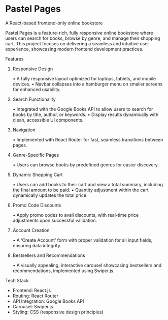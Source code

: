 <h1>Pastel Pages</h1>

A React-based frontend-only online bookstore

Pastel Pages is a feature-rich, fully responsive online bookstore where users can search for books, browse by genre, and manage their shopping cart. This project focuses on delivering a seamless and intuitive user experience, showcasing modern frontend development practices.

Features

1. Responsive Design

	•	A fully responsive layout optimized for laptops, tablets, and mobile devices.
	•	Navbar collapses into a hamburger menu on smaller screens for enhanced usability.

2. Search Functionality

	•	Integrated with the Google Books API to allow users to search for books by title, author, or keywords.
	•	Display results dynamically with clean, accessible UI components.

3. Navigation

	•	Implemented with React Router for fast, seamless transitions between pages.

4. Genre-Specific Pages

	•	Users can browse books by predefined genres for easier discovery.

5. Dynamic Shopping Cart

	•	Users can add books to their cart and view a total summary, including the final amount to be paid.
	•	Quantity adjustment within the cart dynamically updates the total price.

6. Promo Code Discounts

	•	Apply promo codes to avail discounts, with real-time price adjustments upon successful validation.

7. Account Creation

	•	A ‘Create Account’ form with proper validation for all input fields, ensuring data integrity.

8. Bestsellers and Recommendations

	•	A visually appealing, interactive carousel showcasing bestsellers and recommendations, implemented using Swiper.js.

Tech Stack
<ul>
	<li>Frontend: React.js</li>
	<li>Routing: React Router</li>
	<li>API Integration: Google Books API</li>
	<li>Carousel: Swiper.js</li>
	<li>Styling: CSS (responsive design principles)</li>
 </ul>


